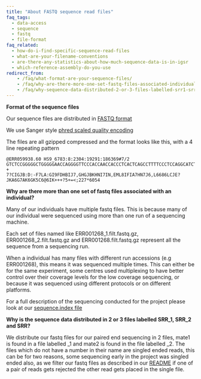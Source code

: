 ```yaml
---
title: "About FASTQ sequence read files"
faq_tags:
  - data-access
  - sequence
  - fastq
  - file-format
faq_related:
  - how-do-i-find-specific-sequence-read-files
  - what-are-your-filename-conventions
  - are-there-any-statistics-about-how-much-sequence-data-is-in-igsr
  - which-reference-assembly-do-you-use
redirect_from:
    - /faq/what-format-are-your-sequence-files/
    - /faq/why-are-there-more-one-set-fastq-files-associated-individual/
    - /faq/why-sequence-data-distributed-2-or-3-files-labelled-srr1-srr2-and-srr/
---
```


**Format of the sequence files**

Our sequence files are distributed in [FASTQ format](http://en.wikipedia.org/wiki/Fastq)

We use Sanger style [phred scaled quality encoding](http://en.wikipedia.org/wiki/Phred_quality_score)

The files are all gzipped compressed and the format looks like this, with a 4 line repeating pattern

    @ERR059938.60 HS9_6783:8:2304:19291:186369#7/2
    GTCTCCGGGGGCTGGGGGAACCAGGGGTTCCCACCAACCACCCTCACTCAGCCTTTTCCCTCCAGGCATCTCTGGGAAAGGACATGGGGCTGGTGCGGGG
    +
    7?CIGJB:D:-F7LA:GI9FDHBIJ7,GHGJBKHNI7IN,EML8IFIA7HN7J6,L6686LCJE?JKA6G7AK6GK5C6@6IK+++?5+=<;227*6054

**Why are there more than one set of fastq files associated with an individual?**

Many of our individuals have multiple fastq files. This is because many of our individual were sequenced using more than one run of a sequencing machine.

Each set of files named like ERR001268_1.filt.fastq.gz, ERR001268_2.filt.fastq.gz and ERR001268.filt.fastq.gz represent all the sequence from a sequencing run. 

When a individual has many files with different run accessions (e.g ERR001268), this means it was sequenced multiple times. This can either be for the same experiment, some centres used multiplexing to have better control over their coverage levels for the low coverage sequencing, or because it was sequenced using different protocols or on different platforms.

For a full description of the sequencing conducted for the project please look at our [sequence.index file](/faq/what-sequence-index-file)

**Why is the sequence data distributed in 2 or 3 files labelled SRR_1, SRR_2 and SRR?**

We distribute our fastq files for our paired end sequencing in 2 files, mate1 is found in a file labelled _1 and mate2 is found in the file labelled _2. The files which do not have a number in their name are singled ended reads, this can be for two reasons, some sequencing early in the project was singled ended also, as we filter our fastq files as described in our [README](ftp://ftp.1000genomes.ebi.ac.uk/vol1/ftp/README.sequence_data) if one of a pair of reads gets rejected the other read gets placed in the single file.
